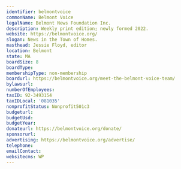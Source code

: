 ```yaml
---
identifier: belmontvoice
commonName: Belmont Voice
legalName: Belmont News Foundation Inc.
description: Weekly print edition; newly formed 2022.
website: https://belmontvoice.org/
slogan: News in the Town of Homes.
masthead: Jessie Floyd, editor
location: Belmont
state: MA
boardSize: 8
boardType:
membershipType: non-membership
boardurl: https://belmontvoice.org/meet-the-belmont-voice-team/
bylawsurl:
numberOfEmployees:
taxID: 92-3493154
taxIDLocal: '081035'
nonprofitStatus: Nonprofit501c3
budgeturl:
budgetUsd:
budgetYear:
donateurl: https://belmontvoice.org/donate/
sponsorurl:
advertising: https://belmontvoice.org/advertise/
telephone: 
emailContact: 
websitecms: WP
---
```

